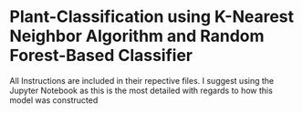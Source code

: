 # Plant-Classification using K-Nearest Neighbor Algorithm and Random Forest-Based Classifier

All Instructions are included in their repective files. I suggest using the Jupyter Notebook as this is the most detailed with regards to how this model was constructed
